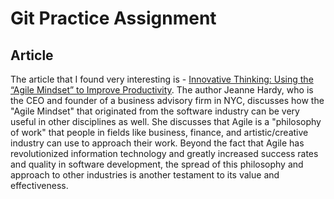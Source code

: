 # Git Practice Assignment

## Article
The article that I found very interesting is - [Innovative Thinking: Using the “Agile Mindset” to Improve Productivity](https://www.business2community.com/business-innovation/innovative-thinking-using-the-agile-mindset-to-improve-productivity-02168881). The author Jeanne Hardy, who is the CEO and founder of a business advisory firm in NYC, discusses how the "Agile Mindset" that originated from the software industry can be very useful in other disciplines as well. She discusses that Agile is a "philosophy of work" that people in fields like business, finance, and artistic/creative industry can use to approach their work. Beyond the fact that Agile has revolutionized information technology and greatly increased success rates and quality in software development, the spread of this philosophy and approach to other industries is another testament to its value and effectiveness. 
